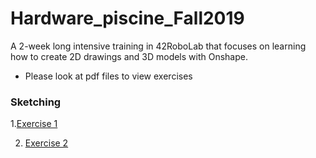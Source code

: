 # Hardware_piscine_Fall2019
A 2-week long intensive training in 42RoboLab that focuses on learning how to create 2D drawings and 3D models with Onshape. 
* Please look at pdf files to view exercises

### Sketching
1.[Exercise 1](https://cad.onshape.com/documents/db0cdd1325439da6d861f81f/w/9fdde3812054e8b56cff66ee/e/92b78f88d790924ba4b22ab2 "Exercise 1")

2. [Exercise 2](https://cad.onshape.com/documents/5aa94dd47ee4f9833cf51a6c/w/f26e2ebc3e015560c48afab1/e/ed6dd57d91c8e677b4f434b2 "Exercise 2")
